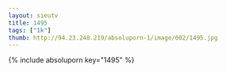 ```yaml
--- 
layout: sieutv
title: 1495
tags: ["1k"]
thumb: http://94.23.248.219/absoluporn-1/image/002/1495.jpg
---
```

{% include absoluporn key="1495" %} 
